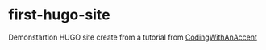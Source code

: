 # first-hugo-site
 Demonstartion HUGO site create from a tutorial from [CodingWithAnAccent](http://www.CodingWithAnAccent.com)
